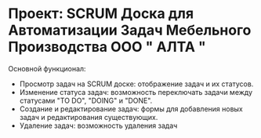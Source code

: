 # Проект: SCRUM Доска для Автоматизации Задач Мебельного Производства OOO " АЛТА "
Основной функционал:
* Просмотр задач на SCRUM доске: отображение задач и их статусов.
* Изменение статуса задач: возможность переключать задачи между статусами "TO DO", "DOING" и "DONE".
* Создание и редактирование задач: формы для добавления новых задач и редактирования существующих.
* Удаление задач: возможность удаления задач
  
